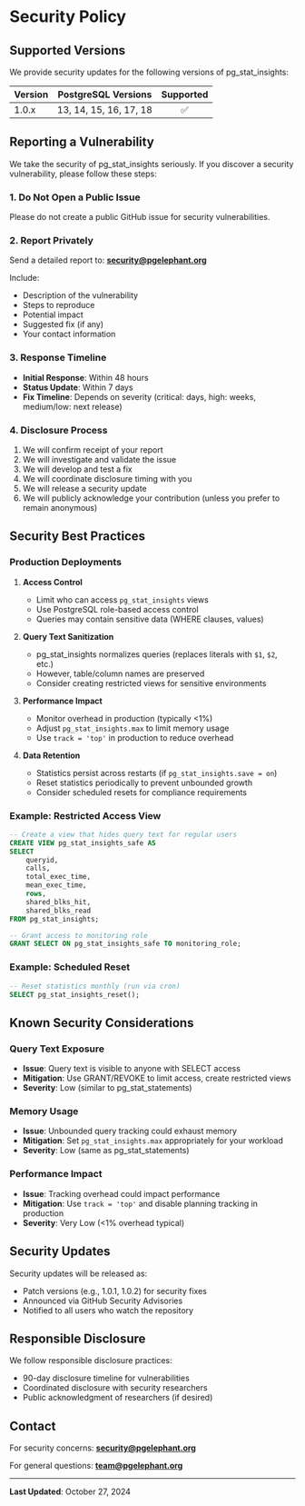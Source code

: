 # Security Policy

## Supported Versions

We provide security updates for the following versions of pg_stat_insights:

| Version | PostgreSQL Versions | Supported          |
|---------|---------------------|:------------------:|
| 1.0.x   | 13, 14, 15, 16, 17, 18 | :white_check_mark: |

## Reporting a Vulnerability

We take the security of pg_stat_insights seriously. If you discover a security vulnerability, please follow these steps:

### 1. **Do Not** Open a Public Issue

Please do not create a public GitHub issue for security vulnerabilities.

### 2. Report Privately

Send a detailed report to: **security@pgelephant.org**

Include:
- Description of the vulnerability
- Steps to reproduce
- Potential impact
- Suggested fix (if any)
- Your contact information

### 3. Response Timeline

- **Initial Response**: Within 48 hours
- **Status Update**: Within 7 days
- **Fix Timeline**: Depends on severity (critical: days, high: weeks, medium/low: next release)

### 4. Disclosure Process

1. We will confirm receipt of your report
2. We will investigate and validate the issue
3. We will develop and test a fix
4. We will coordinate disclosure timing with you
5. We will release a security update
6. We will publicly acknowledge your contribution (unless you prefer to remain anonymous)

## Security Best Practices

### Production Deployments

1. **Access Control**
   - Limit who can access `pg_stat_insights` views
   - Use PostgreSQL role-based access control
   - Queries may contain sensitive data (WHERE clauses, values)

2. **Query Text Sanitization**
   - pg_stat_insights normalizes queries (replaces literals with `$1`, `$2`, etc.)
   - However, table/column names are preserved
   - Consider creating restricted views for sensitive environments

3. **Performance Impact**
   - Monitor overhead in production (typically <1%)
   - Adjust `pg_stat_insights.max` to limit memory usage
   - Use `track = 'top'` in production to reduce overhead

4. **Data Retention**
   - Statistics persist across restarts (if `pg_stat_insights.save = on`)
   - Reset statistics periodically to prevent unbounded growth
   - Consider scheduled resets for compliance requirements

### Example: Restricted Access View

```sql
-- Create a view that hides query text for regular users
CREATE VIEW pg_stat_insights_safe AS
SELECT 
    queryid,
    calls,
    total_exec_time,
    mean_exec_time,
    rows,
    shared_blks_hit,
    shared_blks_read
FROM pg_stat_insights;

-- Grant access to monitoring role
GRANT SELECT ON pg_stat_insights_safe TO monitoring_role;
```

### Example: Scheduled Reset

```sql
-- Reset statistics monthly (run via cron)
SELECT pg_stat_insights_reset();
```

## Known Security Considerations

### Query Text Exposure

- **Issue**: Query text is visible to anyone with SELECT access
- **Mitigation**: Use GRANT/REVOKE to limit access, create restricted views
- **Severity**: Low (similar to pg_stat_statements)

### Memory Usage

- **Issue**: Unbounded query tracking could exhaust memory
- **Mitigation**: Set `pg_stat_insights.max` appropriately for your workload
- **Severity**: Low (same as pg_stat_statements)

### Performance Impact

- **Issue**: Tracking overhead could impact performance
- **Mitigation**: Use `track = 'top'` and disable planning tracking in production
- **Severity**: Very Low (<1% overhead typical)

## Security Updates

Security updates will be released as:
- Patch versions (e.g., 1.0.1, 1.0.2) for security fixes
- Announced via GitHub Security Advisories
- Notified to all users who watch the repository

## Responsible Disclosure

We follow responsible disclosure practices:
- 90-day disclosure timeline for vulnerabilities
- Coordinated disclosure with security researchers
- Public acknowledgment of researchers (if desired)

## Contact

For security concerns: **security@pgelephant.org**

For general questions: **team@pgelephant.org**

---

**Last Updated**: October 27, 2024


